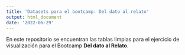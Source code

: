 ```yaml
---
title: 'Datasets para el bootcamp: Del dato al relato'
output: html_document
date: '2022-06-29'
---
```


En este repositorio se encuentran las tablas limpias para el ejercicio de visualización para el Bootcamp **Del dato al Relato**.

